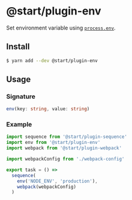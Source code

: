 # @start/plugin-env

Set environment variable using [`process.env`](https://nodejs.org/api/all.html#process_process_env).

## Install

```sh
$ yarn add --dev @start/plugin-env
```

## Usage

### Signature

```ts
env(key: string, value: string)
```

### Example

```js
import sequence from '@start/plugin-sequence'
import env from '@start/plugin-env'
import webpack from '@start/plugin-webpack'

import webpackConfig from './webpack-config'

export task = () =>
  sequence(
    env('NODE_ENV', 'production'),
    webpack(webpackConfig)
  )
```
